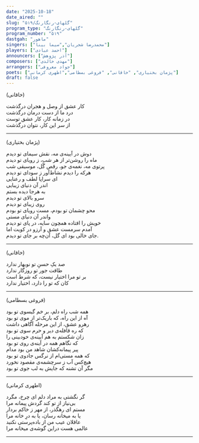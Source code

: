 ```yaml
---
date: "2025-10-18"
date_aired: ""
slug: "گلهای-رنگارنگ/۵۱۹"
program_type: "گلهای-رنگارنگ"
program_number: "۵۱۹"
dastgah: "ماهور"
singers: ["محمدرضا شجریان","سیما بینا"]
players: ["احمد عبادی"]
announcers: ["آذر پژوهش"]
composers: ["مهدی خالدی"]
arrangers: ["جواد معروفی"]
poets: ["پژمان بختیاری", "خاقانی", "فروغی بسطامی","اطهری کرمانی"]
draft: false
---
```


(خاقانی)

کار عشق از وصل و هجران درگذشت  
درد ما از دست درمان درگذشت  
در زمانه کار، کار عشق توست  
از سر این کار، نتوان درگذشت  

---

(پژمان بختیاری)

دوش در آیینه‌ی مه، نقش سیمای تو دیدم  
ماه را روشن‌تر از هر شب، ز رویای تو دیدم  
پرتوی مه، نغمه‌ی جو، رقص گُل، موسیقی شب  
هرکه را دیدم نشاط‌آور ز سودای تو دیدم  
ای سراپا لطف و رعنایی  
اندر آن دنیای زیبایی  
به هرجا دیده بستم  
سرو بالای تو دیدم  
روی زیبای تو دیدم  
محو چشمان تو بودم، مست رویای تو بودم  
واندر آن دنیای مستی  
خویش را افتاده همچون سایه، در پای تو دیدم  
آمدم سرمست عشق و آرزو در کویت اما  
جای خالی بود ای گل، آن‌چه بر جای تو دیدم. 

---

(خاقانی)

صد یکِ حسنِ تو نوبهار ندارد  
طاقت جور تو روزگار ندارد  
بر تو مرا اختیار نیست، که شرط است  
کان که تو را دارد، اختیار ندارد  

---

(فروغی بسطامی)

همه شب راه دلم، بر خم گیسوی تو بود  
آه از این راه، که باریک‌تر از موی تو بود  
رهرو عشق، از این مرحله آگاهی داشت  
که ره قافله‌ی دیر و حرم سوی تو بود  
زان شکستم به هم آیینه‌ی خودبینی را  
که نگاهم همه در آینه‌ی روی تو بود  
پیر پیمانه‌کشان شاهد من بود مدام  
که همه مستی‌ام از نرگس جادوی تو بود  
هیچ‌کس آب ز سرچشمه‌ی مقصود نخورد  
مگر آن تشنه که جایش به لب جوی تو بود  

---

(اطهری کرمانی)

گر نگشتی به مراد دلم ای چرخ، مگرد  
بی‌نیاز از تو کند گردش پیمانه مرا  
مستم ای رهگذر، از مهر ز خاکم بردار  
یا به میخانه رسان، یا به درِ خانه مرا  
عاقلان عیب من از باده‌پرستی نکنید  
عالمی هست دراین گوشه‌ی میخانه مرا  

---  